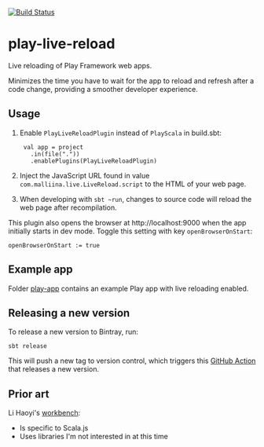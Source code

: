 [![Build Status](https://github.com/malliina/play-live-reload/workflows/Test/badge.svg)](https://github.com/malliina/play-live-reload/actions)

# play-live-reload

Live reloading of Play Framework web apps.

Minimizes the time you have to wait for the app to reload and refresh after a code change, providing a smoother
developer experience.

## Usage

1. Enable `PlayLiveReloadPlugin` instead of `PlayScala` in build.sbt:

        val app = project
          .in(file("."))
          .enablePlugins(PlayLiveReloadPlugin)

1. Inject the JavaScript URL found in value `com.malliina.live.LiveReload.script` to the HTML of your web page.

1. When developing with `sbt ~run`, changes to source code will reload the web page after recompilation.

This plugin also opens the browser at http://localhost:9000 when the app initially starts in dev mode. Toggle this
setting with key `openBrowserOnStart`:

    openBrowserOnStart := true

## Example app

Folder [play-app](play-app) contains an example Play app with live reloading enabled.

## Releasing a new version

To release a new version to Bintray, run:

    sbt release
    
This will push a new tag to version control, which triggers this [GitHub Action](.github/workflows/release.yml) that 
releases a new version.

## Prior art

Li Haoyi's [workbench](https://github.com/lihaoyi/workbench):

- Is specific to Scala.js
- Uses libraries I'm not interested in at this time
